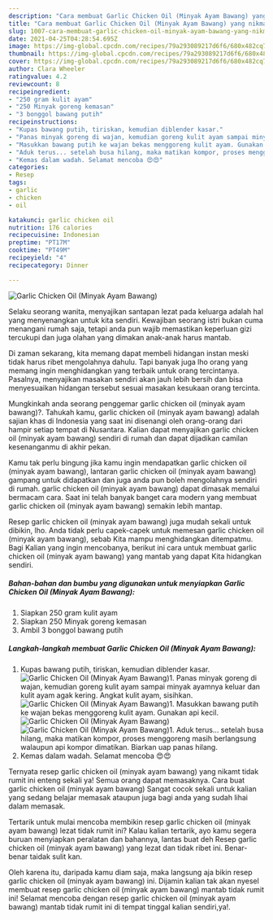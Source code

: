 ```yaml
---
description: "Cara membuat Garlic Chicken Oil (Minyak Ayam Bawang) yang nikmat dan Mudah Dibuat"
title: "Cara membuat Garlic Chicken Oil (Minyak Ayam Bawang) yang nikmat dan Mudah Dibuat"
slug: 1007-cara-membuat-garlic-chicken-oil-minyak-ayam-bawang-yang-nikmat-dan-mudah-dibuat
date: 2021-04-25T04:28:54.695Z
image: https://img-global.cpcdn.com/recipes/79a293089217d6f6/680x482cq70/garlic-chicken-oil-minyak-ayam-bawang-foto-resep-utama.jpg
thumbnail: https://img-global.cpcdn.com/recipes/79a293089217d6f6/680x482cq70/garlic-chicken-oil-minyak-ayam-bawang-foto-resep-utama.jpg
cover: https://img-global.cpcdn.com/recipes/79a293089217d6f6/680x482cq70/garlic-chicken-oil-minyak-ayam-bawang-foto-resep-utama.jpg
author: Clara Wheeler
ratingvalue: 4.2
reviewcount: 8
recipeingredient:
- "250 gram kulit ayam"
- "250 Minyak goreng kemasan"
- "3 bonggol bawang putih"
recipeinstructions:
- "Kupas bawang putih, tiriskan, kemudian diblender kasar."
- "Panas minyak goreng di wajan, kemudian goreng kulit ayam sampai minyak ayamnya keluar dan kulit ayam agak kering. Angkat kulit ayam, sisihkan."
- "Masukkan bawang putih ke wajan bekas menggoreng kulit ayam. Gunakan api kecil."
- "Aduk terus... setelah busa hilang, maka matikan kompor, proses menggoreng masih berlangsung walaupun api kompor dimatikan. Biarkan uap panas hilang."
- "Kemas dalam wadah. Selamat mencoba 😍😍"
categories:
- Resep
tags:
- garlic
- chicken
- oil

katakunci: garlic chicken oil 
nutrition: 176 calories
recipecuisine: Indonesian
preptime: "PT17M"
cooktime: "PT49M"
recipeyield: "4"
recipecategory: Dinner

---
```



![Garlic Chicken Oil (Minyak Ayam Bawang)](https://img-global.cpcdn.com/recipes/79a293089217d6f6/680x482cq70/garlic-chicken-oil-minyak-ayam-bawang-foto-resep-utama.jpg)

Selaku seorang wanita, menyajikan santapan lezat pada keluarga adalah hal yang menyenangkan untuk kita sendiri. Kewajiban seorang istri bukan cuma menangani rumah saja, tetapi anda pun wajib memastikan keperluan gizi tercukupi dan juga olahan yang dimakan anak-anak harus mantab.

Di zaman  sekarang, kita memang dapat membeli hidangan instan meski tidak harus ribet mengolahnya dahulu. Tapi banyak juga lho orang yang memang ingin menghidangkan yang terbaik untuk orang tercintanya. Pasalnya, menyajikan masakan sendiri akan jauh lebih bersih dan bisa menyesuaikan hidangan tersebut sesuai masakan kesukaan orang tercinta. 



Mungkinkah anda seorang penggemar garlic chicken oil (minyak ayam bawang)?. Tahukah kamu, garlic chicken oil (minyak ayam bawang) adalah sajian khas di Indonesia yang saat ini disenangi oleh orang-orang dari hampir setiap tempat di Nusantara. Kalian dapat menyajikan garlic chicken oil (minyak ayam bawang) sendiri di rumah dan dapat dijadikan camilan kesenanganmu di akhir pekan.

Kamu tak perlu bingung jika kamu ingin mendapatkan garlic chicken oil (minyak ayam bawang), lantaran garlic chicken oil (minyak ayam bawang) gampang untuk didapatkan dan juga anda pun boleh mengolahnya sendiri di rumah. garlic chicken oil (minyak ayam bawang) dapat dimasak memalui bermacam cara. Saat ini telah banyak banget cara modern yang membuat garlic chicken oil (minyak ayam bawang) semakin lebih mantap.

Resep garlic chicken oil (minyak ayam bawang) juga mudah sekali untuk dibikin, lho. Anda tidak perlu capek-capek untuk memesan garlic chicken oil (minyak ayam bawang), sebab Kita mampu menghidangkan ditempatmu. Bagi Kalian yang ingin mencobanya, berikut ini cara untuk membuat garlic chicken oil (minyak ayam bawang) yang mantab yang dapat Kita hidangkan sendiri.

<!--inarticleads1-->

##### Bahan-bahan dan bumbu yang digunakan untuk menyiapkan Garlic Chicken Oil (Minyak Ayam Bawang):

1. Siapkan 250 gram kulit ayam
1. Siapkan 250 Minyak goreng kemasan
1. Ambil 3 bonggol bawang putih




<!--inarticleads2-->

##### Langkah-langkah membuat Garlic Chicken Oil (Minyak Ayam Bawang):

1. Kupas bawang putih, tiriskan, kemudian diblender kasar.
<img src="https://img-global.cpcdn.com/steps/89f72ec726b88234/160x128cq70/garlic-chicken-oil-minyak-ayam-bawang-langkah-memasak-1-foto.jpg" alt="Garlic Chicken Oil (Minyak Ayam Bawang)">1. Panas minyak goreng di wajan, kemudian goreng kulit ayam sampai minyak ayamnya keluar dan kulit ayam agak kering. Angkat kulit ayam, sisihkan.
<img src="https://img-global.cpcdn.com/steps/5e815209611dd0b7/160x128cq70/garlic-chicken-oil-minyak-ayam-bawang-langkah-memasak-2-foto.jpg" alt="Garlic Chicken Oil (Minyak Ayam Bawang)">1. Masukkan bawang putih ke wajan bekas menggoreng kulit ayam. Gunakan api kecil.
<img src="https://img-global.cpcdn.com/steps/5c4e353be6786510/160x128cq70/garlic-chicken-oil-minyak-ayam-bawang-langkah-memasak-3-foto.jpg" alt="Garlic Chicken Oil (Minyak Ayam Bawang)"><img src="https://img-global.cpcdn.com/steps/11f87591ac1a0592/160x128cq70/garlic-chicken-oil-minyak-ayam-bawang-langkah-memasak-3-foto.jpg" alt="Garlic Chicken Oil (Minyak Ayam Bawang)">1. Aduk terus... setelah busa hilang, maka matikan kompor, proses menggoreng masih berlangsung walaupun api kompor dimatikan. Biarkan uap panas hilang.
1. Kemas dalam wadah. Selamat mencoba 😍😍




Ternyata resep garlic chicken oil (minyak ayam bawang) yang nikamt tidak rumit ini enteng sekali ya! Semua orang dapat memasaknya. Cara buat garlic chicken oil (minyak ayam bawang) Sangat cocok sekali untuk kalian yang sedang belajar memasak ataupun juga bagi anda yang sudah lihai dalam memasak.

Tertarik untuk mulai mencoba membikin resep garlic chicken oil (minyak ayam bawang) lezat tidak rumit ini? Kalau kalian tertarik, ayo kamu segera buruan menyiapkan peralatan dan bahannya, lantas buat deh Resep garlic chicken oil (minyak ayam bawang) yang lezat dan tidak ribet ini. Benar-benar taidak sulit kan. 

Oleh karena itu, daripada kamu diam saja, maka langsung aja bikin resep garlic chicken oil (minyak ayam bawang) ini. Dijamin kalian tak akan nyesel membuat resep garlic chicken oil (minyak ayam bawang) mantab tidak rumit ini! Selamat mencoba dengan resep garlic chicken oil (minyak ayam bawang) mantab tidak rumit ini di tempat tinggal kalian sendiri,ya!.

